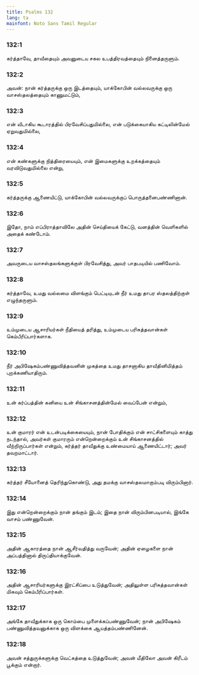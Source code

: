 ```yaml
---
title: Psalms 132
lang: ta
mainfont: Noto Sans Tamil Regular
---
```


###  132:1

கர்த்தாவே, தாவீதையும் அவனுடைய சகல உபத்திரவத்தையும் நினைத்தருளும்.

###  132:2

அவன்: நான் கர்த்தருக்கு ஒரு இடத்தையும், யாக்கோபின் வல்லவருக்கு ஒரு வாசஸ்தலத்தையும் காணுமட்டும்,

###  132:3

என் வீடாகிய கூடாரத்தில் பிரவேசிப்பதுமில்லை, என் படுக்கையாகிய கட்டிலின்மேல் ஏறுவதுமில்லை,

###  132:4

என் கண்களுக்கு நித்திரையையும், என் இமைகளுக்கு உறக்கத்தையும் வரவிடுவதுமில்லை என்று,

###  132:5

கர்த்தருக்கு ஆணையிட்டு, யாக்கோபின் வல்லவருக்குப் பொருத்தனைபண்ணினான்.

###  132:6

இதோ, நாம் எப்பிராத்தாவிலே அதின் செய்தியைக் கேட்டு, வனத்தின் வெளிகளில் அதைக் கண்டோம்.

###  132:7

அவருடைய வாசஸ்தலங்களுக்குள் பிரவேசித்து, அவர் பாதபடியில் பணிவோம்.

###  132:8

கர்த்தாவே, உமது வல்லமை விளங்கும் பெட்டியுடன் நீர் உமது தாபர ஸ்தலத்திற்குள் எழுந்தருளும்.

###  132:9

உம்முடைய ஆசாரியர்கள் நீதியைத் தரித்து, உம்முடைய பரிசுத்தவான்கள் கெம்பீரிப்பார்களாக.

###  132:10

நீர் அபிஷேகம்பண்ணுவித்தவனின் முகத்தை உமது தாசனாகிய தாவீதினிமித்தம் புறக்கணியாதிரும்.

###  132:11

உன் கர்ப்பத்தின் கனியை உன் சிங்காசனத்தின்மேல் வைப்பேன் என்றும்,

###  132:12

உன் குமாரர் என் உடன்படிக்கையையும், நான் போதிக்கும் என் சாட்சிகளையும் காத்து நடந்தால், அவர்கள் குமாரரும் என்றென்றைக்கும் உன் சிங்காசனத்தில் வீற்றிருப்பார்கள் என்றும், கர்த்தர் தாவீதுக்கு உண்மையாய் ஆணையிட்டார்; அவர் தவறமாட்டார்.

###  132:13

கர்த்தர் சீயோனைத் தெரிந்துகொண்டு, அது தமக்கு வாசஸ்தலமாகும்படி விரும்பினார்.

###  132:14

இது என்றென்றைக்கும் நான் தங்கும் இடம்; இதை நான் விரும்பினபடியால், இங்கே வாசம் பண்ணுவேன்.

###  132:15

அதின் ஆகாரத்தை நான் ஆசீர்வதித்து வருவேன்; அதின் ஏழைகளை நான் அப்பத்தினால் திருப்தியாக்குவேன்.

###  132:16

அதின் ஆசாரியர்களுக்கு இரட்சிப்பை உடுத்துவேன்; அதிலுள்ள பரிசுத்தவான்கள் மிகவும் கெம்பீரிப்பார்கள்.

###  132:17

அங்கே தாவீதுக்காக ஒரு கொம்பை முளைக்கப்பண்ணுவேன்; நான் அபிஷேகம் பண்ணுவித்தவனுக்காக ஒரு விளக்கை ஆயத்தம்பண்ணினேன்.

###  132:18

அவன் சத்துருக்களுக்கு வெட்கத்தை உடுத்துவேன்; அவன் மீதிலோ அவன் கிரீடம் பூக்கும் என்றார்.

